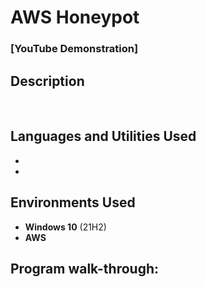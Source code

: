 <h1>AWS Honeypot</h1>

 ### [YouTube Demonstration]

<h2>Description</h2>

<br />


<h2>Languages and Utilities Used</h2>

- <b></b> 
- <b></b>

<h2>Environments Used </h2>

- <b>Windows 10</b> (21H2)
- <b>AWS</b>

<h2>Program walk-through:</h2>

<p align="center">


